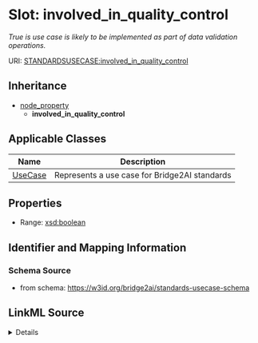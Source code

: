 # Slot: involved_in_quality_control
_True is use case is likely to be implemented as part of data validation operations._


URI: [STANDARDSUSECASE:involved_in_quality_control](https://w3id.org/bridge2ai/standards-usecase-schema/involved_in_quality_control)




## Inheritance

* [node_property](node_property.md)
    * **involved_in_quality_control**





## Applicable Classes

| Name | Description |
| --- | --- |
[UseCase](UseCase.md) | Represents a use case for Bridge2AI standards






## Properties

* Range: [xsd:boolean](http://www.w3.org/2001/XMLSchema#boolean)







## Identifier and Mapping Information







### Schema Source


* from schema: https://w3id.org/bridge2ai/standards-usecase-schema




## LinkML Source

<details>
```yaml
name: involved_in_quality_control
description: True is use case is likely to be implemented as part of data validation
  operations.
from_schema: https://w3id.org/bridge2ai/standards-usecase-schema
rank: 1000
is_a: node property
domain: NamedThing
alias: involved_in_quality_control
domain_of:
- UseCase
range: boolean

```
</details>